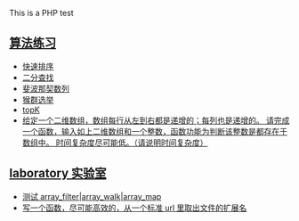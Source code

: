 This is a PHP test

## [算法练习](/suanfa/)
- [快速排序](/suanfa/)
- [二分查找](/suanfa/binarySearch.php)
- [斐波那契数列](/suanfa/fibonacci_sequence.php)
- [猴群选举](/suanfa/monkey.php)
- [topK](/suanfa/topk.php)
- [给定一个二维数组，数组每行从左到右都是递增的；每列也是递增的。
请完成一个函数，输入如上二维数组和一个整数，函数功能为判断该整数是都存在于数组中。
时间复杂度尽可能低。（请说明时间复杂度）](/suanfa/deep_in_array.php)


## [laboratory 实验室](/laboratory)
- [测试 array_filter|array_walk|array_map](/laboratory/array_foreach.php)
- [写一个函数，尽可能高效的，从一个标准 url 里取出文件的扩展名](/laboratory/getUrlExtensionName.php)
